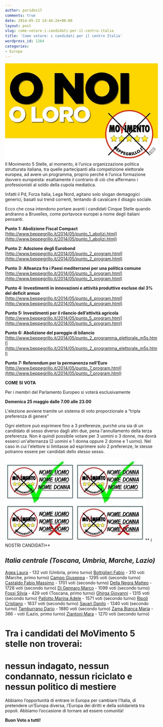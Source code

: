 ```yaml
---
author: parides17
comments: true
date: 2014-05-23 14:44:24+00:00
layout: post
slug: come-votare-i-candidati-per-il-centro-italia
title: 'Come votare: i candidati per il centro Italia'
wordpress_id: 1264
categories:
- Europa
---
```


[![o-noi-o-loro](/images/2014/05/o-noi-o-loro.jpg)](/images/2014/05/o-noi-o-loro.jpg)Il Movimento 5 Stelle, al momento, è l’unica organizzazione politica strutturata italiana, tra quelle partecipanti alla competizione elettorale europea, ad avere un programma, proprio perché è l’unica formazione davvero europeista: esattamente il contrario di ciò che affermano i professionisti al soldo della cupola mediatica.




<!-- more -->Infatti il Pd, Forza Italia, Lega Nord, agitano solo slogan demagogici generici, basati sui trend correnti, tentando di cavalcare il disagio sociale.




Ecco che cosa intendono portare avanti i candidati Cinque Stelle quando andranno a Bruxelles, come portavoce europei a nome degli italiani pensanti.




**Punto 1: Abolizione Fiscal Compact**
[http://www.beppegrillo.it/2014/05/punto_1_abolizi.html](http://www.beppegrillo.it/2014/05/punto_1_abolizi.html)




**Punto 2: Adozione degli Eurobond**
[http://www.beppegrillo.it/2014/05/punto_2_program.html](http://www.beppegrillo.it/2014/05/punto_2_program.html)




**Punto 3: Alleanza fra i Paesi mediterranei per una politica comune**
[http://www.beppegrillo.it/2014/05/punto_3_program.html](http://www.beppegrillo.it/2014/05/punto_3_program.html)




**Punto 4: Investimenti in innovazioni e attività produttive escluse dal 3% del deficit annuo**
[http://www.beppegrillo.it/2014/05/punto_4_program.html](http://www.beppegrillo.it/2014/05/punto_4_program.html)




**Punto 5: Investimenti per il rilancio dell’attività agricola**
[http://www.beppegrillo.it/2014/05/punto_5_program.html](http://www.beppegrillo.it/2014/05/punto_5_program.html)




**Punto 6: Abolizione del pareggio di bilancio**
[http://www.beppegrillo.it/2014/05/punto_2_programma_elettorale_m5s.html](http://www.beppegrillo.it/2014/05/punto_2_programma_elettorale_m5s.html)




**Punto 7: Referendum per la permanenza nell'Euro**
[http://www.beppegrillo.it/2014/05/punto_7_program.html](http://www.beppegrillo.it/2014/05/punto_7_program.html)




**COME SI VOTA**




Per i membri del Parlamento Europeo si voterà esclusivamente




**Domenica 25 maggio dalle 7.00 alle 23.00**




L'elezione avviene tramite un sistema di voto proporzionale a “tripla preferenza di genere”




Ogni elettore può esprimere fino a 3 preferenze, purché una sia di un candidato di sesso diverso dagli altri due, pena l'annullamento della terza preferenza. Non è quindi possibile votare per 3 uomini o 3 donne, ma dovrà esserci un'alternanza (2 uomini e 1 donna oppure 2 donne e 1 uomo). Nel caso in cui l'elettore si limitasse ad esprimere solo 2 preferenze, le stesse potranno essere per candidati dello stesso sesso.




[![come-votare](/images/2014/05/come-votare.jpg)](/images/2014/05/come-votare.jpg)**
I NOSTRI CANDIDATI**





## _Italia centrale (Toscana, Umbria, Marche, Lazio)_


[Agea Laura](http://www.beppegrillo.it/europee/candidati/laura_agea.html) - 132 voti (Umbria, primo turno)
[Bottiglieri Fabio](http://www.beppegrillo.it/europee/candidati/fabio_bottiglieri.html) - 310 voti (Marche, primo turno)
[Campo Giuseppa](http://www.beppegrillo.it/europee/candidati/giuseppa_campo.html) - 1295 voti (secondo turno)
[Castaldo Fabio Massimo](http://www.beppegrillo.it/europee/candidati/fabio_massimo_castaldo.html) - 1701 voti (secondo turno)
[Della Negra Matteo](http://www.beppegrillo.it/europee/candidati/matteo_della_negra.html) - 1728 voti (secondo turno)
[Di Gennaro Marco](http://www.beppegrillo.it/europee/candidati/marco_di_gennaro_1.html) - 1099 voti (secondo turno)
[Fossi Silvia](http://www.beppegrillo.it/europee/candidati/silvia_fossi.html) - 429 voti (Toscana, primo turno)
[Ghirga Giovanni](http://www.beppegrillo.it/europee/candidati/giovanni_ghirga.html) - 1315 voti (secondo turno)
[Pallotto Marina Adele](http://www.beppegrillo.it/europee/candidati/marina_adele_pallotto.html) - 1571 voti (secondo turno)
[Ripoli Cristiano](http://www.beppegrillo.it/europee/candidati/cristiano_ripoli.html) - 1637 voti (secondo turno)
[Savari Danilo](http://www.beppegrillo.it/europee/candidati/danilo_savari.html) - 1340 voti (secondo turno)
[Tamburrano Dario](http://www.beppegrillo.it/europee/candidati/dario_tamburrano_2.html) - 1880 voti (secondo turno)
[Zama Bianca Maria](http://www.beppegrillo.it/europee/candidati/bianca_maria_zama.html) - 366 - voti (Lazio, primo turno)
[Ziantoni Mara](http://www.beppegrillo.it/europee/candidati/mara_ziantoni.html) - 1270 voti (secondo turno)


# Tra i candidati del MoVimento 5 stelle non troverai:




# **nessun indagato, nessun condannato, nessun riciclato e nessun politico di mestiere**




Abbiamo l’opportunità di entrare in Europa per cambiare l’Italia, di pretendere un’Europa diversa, l’Europa dei diritti e della solidarietà tra popoli. Abbiamo l’occasione di tornare ad essere comunità!




**Buon Voto a tutti!**



